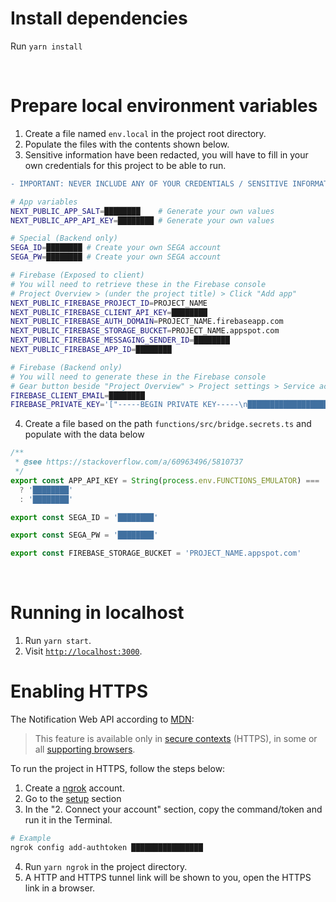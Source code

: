 # Install dependencies
Run `yarn install`

<br/>

# Prepare local environment variables

1. Create a file named `env.local` in the project root directory.
2. Populate the files with the contents shown below.
3. Sensitive information have been redacted, you will have to fill in your own credentials for this project to be able to run.

```diff
- IMPORTANT: NEVER INCLUDE ANY OF YOUR CREDENTIALS / SENSITIVE INFORMATION IN GIT COMMITS. IF PUSHED TO A REPO BY ACCIDENT, IMMEDIATELY CHANGE PASSWORDS OF THE EXPOSED ACCOUNTS, GENERATE NEW API KEYS AND ABANDON THE OLD ONES.
```

```sh
# App variables
NEXT_PUBLIC_APP_SALT=████████    # Generate your own values
NEXT_PUBLIC_APP_API_KEY=████████ # Generate your own values

# Special (Backend only)
SEGA_ID=████████ # Create your own SEGA account
SEGA_PW=████████ # Create your own SEGA account

# Firebase (Exposed to client)
# You will need to retrieve these in the Firebase console
# Project Overview > (under the project title) > Click "Add app"
NEXT_PUBLIC_FIREBASE_PROJECT_ID=PROJECT_NAME
NEXT_PUBLIC_FIREBASE_CLIENT_API_KEY=████████
NEXT_PUBLIC_FIREBASE_AUTH_DOMAIN=PROJECT_NAME.firebaseapp.com
NEXT_PUBLIC_FIREBASE_STORAGE_BUCKET=PROJECT_NAME.appspot.com
NEXT_PUBLIC_FIREBASE_MESSAGING_SENDER_ID=████████
NEXT_PUBLIC_FIREBASE_APP_ID=████████

# Firebase (Backend only)
# You will need to generate these in the Firebase console
# Gear button beside "Project Overview" > Project settings > Service accounts > Firebase Admin SDK (sidebar) > Generate new private key
FIREBASE_CLIENT_EMAIL=████████
FIREBASE_PRIVATE_KEY='["-----BEGIN PRIVATE KEY-----\n████████████████████████████████████████████████████████████████████████████████████████████████████████████████████████████████████████████████████████████████████████████████████████████████████████████████████████████████████████████████████████████████\n-----END PRIVATE KEY-----\n"]'
```

4. Create a file based on the path `functions/src/bridge.secrets.ts` and populate with the data below

```ts
/**
 * @see https://stackoverflow.com/a/60963496/5810737
 */
export const APP_API_KEY = String(process.env.FUNCTIONS_EMULATOR) === 'true'
  ? '████████'
  : '████████'

export const SEGA_ID = '████████'

export const SEGA_PW = '████████'

export const FIREBASE_STORAGE_BUCKET = 'PROJECT_NAME.appspot.com'
```

<br/>

# Running in localhost
1. Run `yarn start`.
2. Visit [`http://localhost:3000`](http://localhost:3000).

# Enabling HTTPS
The Notification Web API according to [MDN](https://developer.mozilla.org/en-US/docs/Web/API/notification):
> This feature is available only in [secure contexts](https://developer.mozilla.org/en-US/docs/Web/Security/Secure_Contexts) (HTTPS), in some or all [supporting browsers](https://developer.mozilla.org/en-US/docs/Web/API/notification#browser_compatibility).

To run the project in HTTPS, follow the steps below:
1. Create a [ngrok](https://ngrok.com) account.
2. Go to the [setup](https://dashboard.ngrok.com/get-started/setup) section
3. In the "2. Connect your account" section, copy the command/token and run it in the Terminal.
```sh
# Example
ngrok config add-authtoken ████████████████
```
4. Run `yarn ngrok` in the project directory.
5. A HTTP and HTTPS tunnel link will be shown to you, open the HTTPS link in a browser.

<br/>
